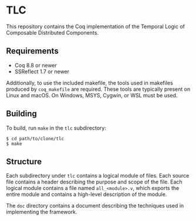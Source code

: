 # TLC

This repository contains the Coq implementation of the Temporal Logic
of Composable Distributed Components.

## Requirements

- Coq 8.8 or newer
- SSReflect 1.7 or newer

Additionally, to use the included makefile, the tools used in makefiles
produced by `coq_makefile` are required.  These tools are typically
present on Linux and macOS.  On Windows, MSYS, Cygwin, or WSL must be
used.

## Building

To build, run `make` in the `tlc` subdirectory:

```
$ cd path/to/clone/tlc
$ make
```

## Structure

Each subdirectory under `tlc` contains a logical module of files.  Each
source file contains a header describing the purpose and scope of the
file.  Each logical module contains a file named `all_<module>.v`, which
exports the entire module and contains a high-level description of the
module.


The `doc` directory contains a document describing the techniques used
in implementing the framework.
